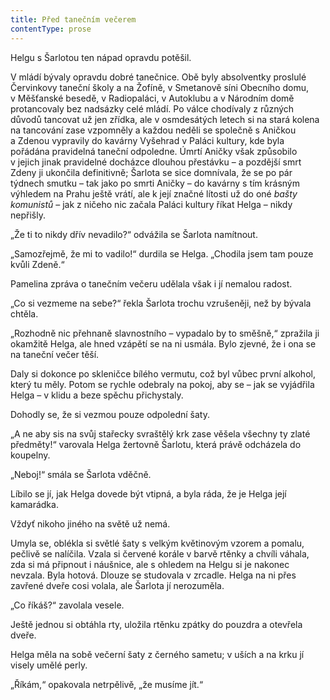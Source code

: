 ```yaml
---
title: Před tanečním večerem
contentType: prose
---
```


Helgu s Šarlotou ten nápad opravdu potěšil.

  

V mládí bývaly opravdu dobré tanečnice. Obě byly absolventky proslulé Červinkovy taneční školy a na Žofíně, v Smetanově síni Obecního domu, v Měšťanské besedě, v Radiopaláci, v Autoklubu a v Národním domě protancovaly bez nadsázky celé mládí. Po válce chodívaly z různých důvodů tancovat už jen zřídka, ale v osmdesátých letech si na stará kolena na tancování zase vzpomněly a každou neděli se společně s Aničkou a Zdenou vypravily do kavárny Vyšehrad v Paláci kultury, kde byla pořádána pravidelná taneční odpoledne. Úmrtí Aničky však způsobilo v jejich jinak pravidelné docházce dlouhou přestávku – a pozdější smrt Zdeny ji ukončila definitivně; Šarlota se sice domnívala, že se po pár týdnech smutku – tak jako po smrti Aničky – do kavárny s tím krásným výhledem na Prahu ještě vrátí, ale k její značné lítosti už do oné _bašty komunistů_ – jak z ničeho nic začala Paláci kultury říkat Helga – nikdy nepřišly.

„Že ti to nikdy dřív nevadilo?“ odvážila se Šarlota namítnout.

„Samozřejmě, že mi to vadilo!“ durdila se Helga. „Chodila jsem tam pouze kvůli Zdeně.“

Pamelina zpráva o tanečním večeru udělala však i jí nemalou radost.

„Co si vezmeme na sebe?“ řekla Šarlota trochu vzrušeněji, než by bývala chtěla.

„Rozhodně nic přehnaně slavnostního – vypadalo by to směšně,“ zpražila ji okamžitě Helga, ale hned vzápětí se na ni usmála. Bylo zjevné, že i ona se na taneční večer těší.

Daly si dokonce po skleničce bílého vermutu, což byl vůbec první alkohol, který tu měly. Potom se rychle odebraly na pokoj, aby se – jak se vyjádřila Helga – v klidu a beze spěchu přichystaly.

Dohodly se, že si vezmou pouze odpolední šaty.

„A ne aby sis na svůj stařecky svraštělý krk zase věšela všechny ty zlaté předměty!“ varovala Helga žertovně Šarlotu, která právě odcházela do koupelny.

„Neboj!“ smála se Šarlota vděčně.

Líbilo se jí, jak Helga dovede být vtipná, a byla ráda, že je Helga její kamarádka.

Vždyť nikoho jiného na světě už nemá.

Umyla se, oblékla si světlé šaty s velkým květinovým vzorem a pomalu, pečlivě se nalíčila. Vzala si červené korále v barvě rtěnky a chvíli váhala, zda si má připnout i náušnice, ale s ohledem na Helgu si je nakonec nevzala. Byla hotová. Dlouze se studovala v zrcadle. Helga na ni přes zavřené dveře cosi volala, ale Šarlota jí nerozuměla.

„Co říkáš?“ zavolala vesele.

Ještě jednou si obtáhla rty, uložila rtěnku zpátky do pouzdra a otevřela dveře.

Helga měla na sobě večerní šaty z černého sametu; v uších a na krku jí visely umělé perly.

„Říkám,“ opakovala netrpělivě, „že musíme jít.“
